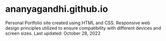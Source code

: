 # ananyagandhi.github.io
Personal Portfolio site created using HTML and CSS. 
Responsive web design principles utilized to ensure compatibility with different devices and screen sizes.
Last updated: October 28, 2022
